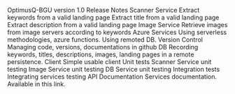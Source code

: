 
OptimusQ-BGU version 1.0
Release Notes
Scanner Service
Extract keywords from a valid landing page
Extract title from a valid landing page
Extract description from a valid landing page
Image Service
Retrieve images from image servers according to keywords
Azure Services
Using serverless methodologies, azure functions.
Using remoted DB.
Version Control
Managing code, versions, documentations in github
DB
Recording keywords, titles, descriptions, images, landing pages in a remote persistence. 
Client
Simple usable client
Unit tests
Scanner Service unit testing
Image Service unit testing
DB Service unit testing
Integration tests
Integrating services testing 
API Documentation
Services documentation.
Available in this link.
